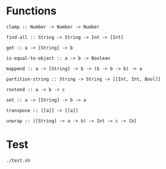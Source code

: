 # Functions

`clamp :: Number -> Number -> Number`

`find-all :: String -> String -> Int -> [Int]`

`get :: a -> [String] -> b`

`is-equal-to-object :: a -> b -> Boolean`

`mappend :: a -> [String] -> b -> (b -> b -> b) -> a` 

`partition-string :: String -> String -> [[Int, Int, Bool]]`

`rextend :: a -> b -> c`

`set :: a -> [String] -> b -> a`

`transpose :: [[a]] -> [[a]]`

`unwrap :: ([String] -> a -> b) -> Int -> c -> [b]`

# Test

`./test.sh`